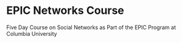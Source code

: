 # EPIC Networks Course
Five Day Course on Social Networks as Part of the EPIC Program at Columbia University
